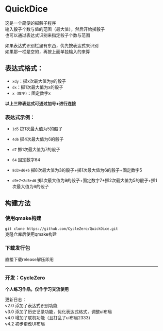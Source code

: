 # QuickDice


这是一个简便的掷骰子程序  
输入骰子个数与值的范围（最大值），然后开始掷骰子  
也可以通过表达式识别来指定骰子个数与范围  

如果表达式识别栏里有东西，优先按表达式来识别  
如果那一栏是空的，再按上面单独输入的来算  



## 表达式格式：
* `xdy`：掷x次最大值为y的骰子
* `dx`：掷1次最大值为x的骰子
* `x（数字）`：固定数字x

**以上三种表达式可通过加号+进行连接**

### 表达式示例：
* `1d5`	掷1次最大值为5的骰子

* `4d6`	掷4次最大值为6的骰子

* `d7`	掷1次最大值为7的骰子

* `64`	固定数字64

* `8d3+d6+5`	掷8次最大值为3的骰子+掷1次最大值为6的骰子+固定数字5

* `d9+7+2d5+d6`	掷1次最大值为9的骰子+固定数字7+掷2次最大值为5的骰子+掷1次最大值为6的骰子



## 构建方法
### 使用qmake构建
`git clone https://github.com/CycleZero/QuickDice.git`  
克隆仓库后使用qmake构建

### 下载发行包
直接下载release解压即用



------
### 开发：CycleZero  
**个人练习作品，仅作学习交流使用**  

更新日志：  
v2.0	添加了表达式识别功能  
v3.0	添加了历史记录功能，优化表达式格式，调整ui布局  
v4.0	增加了联机功能（且打乱了ui布局2333）  
v4.2    初步更改UI布局

